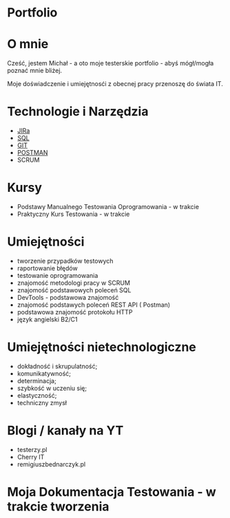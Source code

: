 # Portfolio

# O mnie
Cześć, jestem Michał - a oto moje testerskie portfolio - abyś mógł/mogła poznać mnie bliżej. 

Moje doświadczenie i umiejętnosći z obecnej pracy przenoszę do świata IT. 


# Technologie i Narzędzia 
* [JIRa](https://www.atlassian.com/pl/software/jira)
* [SQL](https://www.microsoft.com/pl-pl/sql-server/sql-server-downloads)
* [GIT](https://git-scm.com/)
* [POSTMAN](https://www.postman.com/)
* SCRUM

# Kursy
* Podstawy Manualnego Testowania Oprogramowania - w trakcie
* Praktyczny Kurs Testowania - w trakcie 


# Umiejętności 
* tworzenie przypadków testowych
* raportowanie błędów 
* testowanie oprogramowania 
* znajomość metodologi pracy w SCRUM
* znajomość podstawowych poleceń SQL
* DevTools - podstawowa znajomość
* znajomość podstawych poleceń REST API ( Postman) 
* podstawowa znajomość protokołu HTTP
* język angielski B2/C1

# Umiejętności nietechnologiczne
* dokładność i skrupulatność;
* komunikatywność;
* determinacja;
* szybkość w uczeniu się;
* elastyczność;
* techniczny zmysł

# Blogi / kanały na YT
* testerzy.pl
* Cherry IT
* remigiuszbednarczyk.pl

# Moja Dokumentacja Testowania - w trakcie tworzenia

